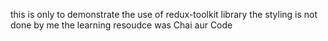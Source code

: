 this is only to demonstrate the use of redux-toolkit library
the styling is not done by me
the learning resoudce was Chai aur Code
